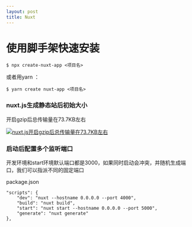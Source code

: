 ```yaml
---
layout: post
title: Nuxt
---
```


# 使用脚手架快速安装

    $ npx create-nuxt-app <项目名>

或者用yarn ：

    $ yarn create nuxt-app <项目名>

### nuxt.js生成静态站后初始大小

开启gzip后总传输量在73.7KB左右

[![nuxt.js开启gzip后总传输量在73.7KB左右](https://ws1.sinaimg.cn/large/a83bb572gy1g38y81vry3j21hc0swaef.jpg)](https://ws1.sinaimg.cn/large/a83bb572gy1g38y81vry3j21hc0swaef.jpg)

### 启动后配置多个监听端口

开发环境和start环境默认端口都是3000，如果同时启动会冲突，并随机生成端口，我们可以指派不同的固定端口

package.json

    "scripts": {
        "dev": "nuxt --hostname 0.0.0.0 --port 4000",
        "build": "nuxt build",
        "start": "nuxt start --hostname 0.0.0.0 --port 5000",
        "generate": "nuxt generate"
    },